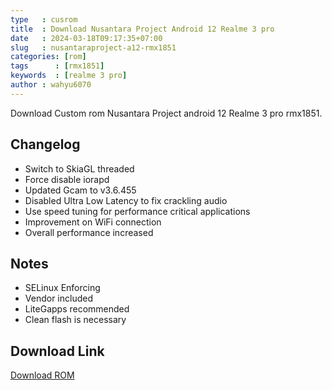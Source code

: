 ```yaml
---
type   : cusrom
title  : Download Nusantara Project Android 12 Realme 3 pro
date   : 2024-03-18T09:17:35+07:00
slug   : nusantaraproject-a12-rmx1851
categories: [rom]
tags      : [rmx1851]
keywords  : [realme 3 pro]
author : wahyu6070
---
```


Download Custom rom Nusantara Project android 12 Realme 3 pro rmx1851.

## Changelog
- Switch to SkiaGL threaded
- Force disable iorapd
- Updated Gcam to v3.6.455
- Disabled Ultra Low Latency to fix crackling audio
- Use speed tuning for performance critical applications
- Improvement on WiFi connection
- Overall performance increased

## Notes
- SELinux Enforcing
- Vendor included
- LiteGapps recommended
- Clean flash is necessary

## Download Link
[Download ROM](https://www.pling.com/p/1422343/)

